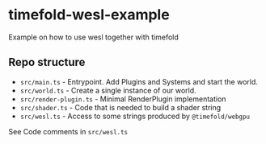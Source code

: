 # timefold-wesl-example
Example on how to use wesl together with timefold

## Repo structure

- `src/main.ts` - Entrypoint. Add Plugins and Systems and start the world.
- `src/world.ts` - Create a single instance of our world.
- `src/render-plugin.ts` - Minimal RenderPlugin implementation
- `src/shader.ts` - Code that is needed to build a shader string
- `src/wesl.ts` - Access to some strings produced by `@timefold/webgpu`

See Code comments in `src/wesl.ts`